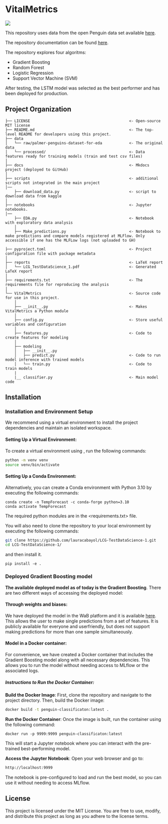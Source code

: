 # VitalMetrics

<a target="_blank" href="https://cookiecutter-data-science.drivendata.org/">
    <img src="https://img.shields.io/badge/CCDS-Project%20template-328F97?logo=cookiecutter" />
</a>

 This repository uses data from the open Penguin data set available [here](https://www.kaggle.com/datasets/satyajeetrai/palmer-penguins-dataset-for-eda).

The repository documentation can be found [here](https://lauracabayol.github.io/LCG-TestDataScience-1/).

The repository explores four algoritms: 

- Gradient Boosting
- Random Forest
- Logistic Regression
- Support Vector Machine (SVM)

After testing, the LSTM model was selected as the best performer and has been deployed for production.

## Project Organization

```
├── LICENSE                                            <- Open-source MIT license 
├── README.md                                          <- The top-level README for developers using this project.
├── data
│   └── raw/palmer-penguins-dataset-for-eda            <- The original data
│   └── processed/                                     <- Data features ready for training models (train and test csv files)
│
├── docs                                               <- Mkdocs project (deployed to GitHub)
│
├── scripts                                            <- additional scripts not integrated in the main project
│──
    ├── download_data.py                               <- script to download data from kaggle
│
├── notebooks                                          <- Jupyter notebooks. 
│──
    ├── EDA.py                                         <- Notebook with exploratory data analysis
    │
    ├── Make_predictions.py                            <- Notebook to make predictions and compare models registered at MLFlow. Only accessible if one has the MLFLow logs (not uploaded to GH)
    
├── pyproject.toml                                     <- Project configuration file with package metadata  
│
├── reports                                            <- LaTeX report
│   └── LCG_TestDataScience_1.pdf                      <- Generated LaTeX report
│
├── requirements.txt                                   <- The requirements file for reproducing the analysis 
│
└── VitalMetrics                                       <- Source code for use in this project.
    │
    ├── __init__.py                                    <- Makes VitalMetrics a Python module
    │
    ├── config.py                                      <- Store useful variables and configuration
    │    
    ├── features.py                                    <- Code to create features for modeling
    │
    ├── modeling                
    │   ├── __init__.py 
    │   ├── predict.py                                 <- Code to run model inference with trained models          
    │   └── train.py                                   <- Code to train models
    |
    |__ classifier.py                                  <- Main model code
```

## Installation

### Installation and Environment Setup
We recommend using a virtual environment to install the project dependencies and maintain an isolated workspace.
#### Setting Up a Virtual Environment:
To create a virtual environment using <venv>, run the following commands:
```bash
python -m venv venv
source venv/bin/activate   
```
#### Setting Up a Conda Environment:
Alternatively, you can create a Conda environment with Python 3.10 by executing the following commands:
```
conda create -n TempForecast -c conda-forge python=3.10
conda activate TempForecast
```
The required python modules are in the <requirements.txt> file.

You will also need to clone the repository to your local environment by executing the following commands:

```bash
git clone https://github.com/lauracabayol/LCG-TestDataScience-1.git
cd LCG-TestDataScience-1/
```
and then install it.

```
pip install -e .
``` 

### Deployed Gradient Boosting model
**The available deployed model as of today is the Gradient Boosting**. There are two different ways of accessing the deployed model:

#### Through weights and biases:
We have deployed the model in the WaB platform and it is available [here](https://huggingface.co/spaces/lauracabayol/PENGUINS_CLASSIFIER). This allows the user to make single predictions from a set of features. It is publicly available for everyone and userfriendly, but does not support making predictions for more than one sample simultaneously. 

#### Model in a Docker container:

For convenience, we have created a Docker container that includes the Gradient Boosting model along with all necessary dependencies. This allows you to run the model without needing access to MLflow or the associated logs.

##### Instructions to Run the Docker Container:

**Build the Docker Image**: First, clone the repository and navigate to the project directory. Then, build the Docker image:
```bash
docker build -t penguin-classificaton:latest .
```
**Run the Docker Container**: Once the image is built, run the container using the following command:
```
docker run -p 9999:9999 penguin-classificaton:latest
```
This will start a Jupyter notebook where you can interact with the pre-trained best-performing model.

**Access the Jupyter Notebook**: Open your web browser and go to:
```bash
http://localhost:9999
```
The notebook is pre-configured to load and run the best model, so you can use it without needing to access MLflow.

## License

This project is licensed under the MIT License. You are free to use, modify, and distribute this project as long as you adhere to the license terms.






